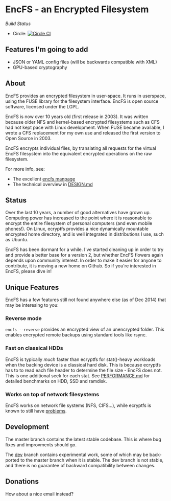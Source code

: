 # EncFS - an Encrypted Filesystem

_Build Status_
 - Circle: [![Circle CI](https://circleci.com/gh/vgough/encfs.svg?style=svg)](https://circleci.com/gh/vgough/encfs)

## Features I'm going to add

- JSON or YAML config files (will be backwards compatible with XML)
- GPU-based cryptography

## About

EncFS provides an encrypted filesystem in user-space. It runs in userspace,
using the FUSE library for the filesystem interface. EncFS is open source
software, licensed under the LGPL.

EncFS is now over 10 years old (first release in 2003).  It was written because
older NFS and kernel-based encrypted filesystems such as CFS had not kept pace with Linux
development.  When FUSE became available, I wrote a CFS replacement for my own
use and released the first version to Open Source in 2003.

EncFS encrypts individual files, by translating all requests for the virtual
EncFS filesystem into the equivalent encrypted operations on the raw
filesystem.

For more info, see:

 - The excellent [encfs manpage](encfs/encfs.pod)
 - The technical overview in [DESIGN.md](DESIGN.md)

## Status

Over the last 10 years, a number of good alternatives have grown up.  Computing
power has increased to the point where it is reasonable to encrypt the entire
filesystem of personal computers (and even mobile phones!).  On Linux, ecryptfs
provides a nice dynamically mountable encrypted home directory, and is well
integrated in distributions I use, such as Ubuntu.

EncFS has been dormant for a while.  I've started cleaning up in order to try
and provide a better base for a version 2, but whether EncFS flowers again
depends upon community interest.  In order to make it easier for anyone to
contribute, it is moving a new home on Github.  So if you're interested in
EncFS, please dive in!

## Unique Features

EncFS has a few features still not found anywhere else (as of Dec 2014)
that may be interesing to you:

### Reverse mode

`encfs --reverse` provides an encrypted view of an unencrypted folder.
This enables encrypted remote backups using standard tools like rsync.

### Fast on classical HDDs

EncFS is typically *much* faster than ecryptfs for stat()-heavy workloads
when the backing device is a classical hard disk.
This is because ecryptfs has to to read each file header to determine
the file size - EncFS does not. This is one additional seek for each
stat.
See [PERFORMANCE.md](PERFORMANCE.md) for detailed benchmarks on
HDD, SSD and ramdisk.

### Works on top of network filesystems

EncFS works on network file systems (NFS, CIFS...), while ecryptfs
is known to still have [problems][1].

[1]: https://bugs.launchpad.net/ecryptfs/+bug/277578

## Development

The master branch contains the latest stable codebase.  This is where bug fixes
and improvments should go.

The [dev](https://github.com/vgough/encfs/tree/dev) branch contains experimental
work, some of which may be back-ported to the master branch when it is stable. The
dev branch is not stable, and there is no guarantee of backward compatibility
between changes.

## Donations

How about a nice email instead?

